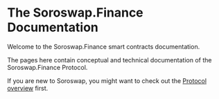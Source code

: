 # The Soroswap.Finance Documentation

Welcome to the Soroswap.Finance smart contracts documentation.

The pages here contain conceptual and technical documentation of the Soroswap.Finance Protocol.

If you are new to Soroswap, you might want to check out the [Protocol overview](./01-concepts/01-protocol-overview/01-how-soroswap-works.md) first.
